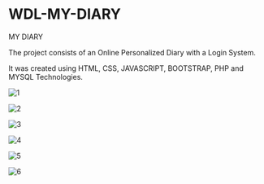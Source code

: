 # WDL-MY-DIARY

MY DIARY

The project consists of an Online Personalized Diary with a Login System.

It was created using HTML, CSS, JAVASCRIPT, BOOTSTRAP, PHP and MYSQL Technologies.


![1](https://user-images.githubusercontent.com/29537650/84148739-07fee280-aa7d-11ea-83e4-86fbc8938b3d.png)


![2](https://user-images.githubusercontent.com/29537650/84148744-09c8a600-aa7d-11ea-89ec-2685208da07f.png)


![3](https://user-images.githubusercontent.com/29537650/84148747-0af9d300-aa7d-11ea-81b3-7f6a4eed4019.png)


![4](https://user-images.githubusercontent.com/29537650/84148751-0c2b0000-aa7d-11ea-81bc-524754d2174f.png)


![5](https://user-images.githubusercontent.com/29537650/84148757-0d5c2d00-aa7d-11ea-82cf-a8ffbc1b34d2.png)


![6](https://user-images.githubusercontent.com/29537650/84148767-0f25f080-aa7d-11ea-8ed1-a30a0260a525.png)




